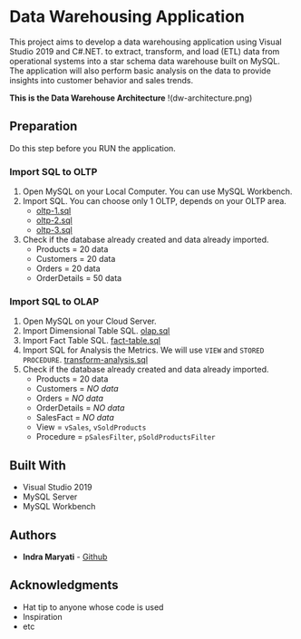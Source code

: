 # Data Warehousing Application

This project aims to develop a data warehousing application using Visual Studio 2019 and C#.NET. to extract, transform, and load (ETL) data from operational systems into a star schema data warehouse built on MySQL. The application will also perform basic analysis on the data to provide insights into customer behavior and sales trends.

**This is the Data Warehouse Architecture**
!(dw-architecture.png)

## Preparation

Do this step before you RUN the application.

### Import SQL to OLTP

1. Open MySQL on your Local Computer. You can use MySQL Workbench.
2. Import SQL. You can choose only 1 OLTP, depends on your OLTP area.
   - [oltp-1.sql](DW_ETL_Example/Resources/SQL/oltp-1.sql)
   - [oltp-2.sql](DW_ETL_Example/Resources/SQL/oltp-2.sql)
   - [oltp-3.sql](DW_ETL_Example/Resources/SQL/oltp-3.sql)
3. Check if the database already created and data already imported.
   - Products = 20 data
   - Customers = 20 data
   - Orders = 20 data
   - OrderDetails = 50 data

### Import SQL to OLAP

1. Open MySQL on your Cloud Server. 
2. Import Dimensional Table SQL. [olap.sql](DW_ETL_Example/Resources/SQL/olap.sql)
3. Import Fact Table SQL. [fact-table.sql](DW_ETL_Example/Resources/SQL/fact-table.sql)
4. Import SQL for Analysis the Metrics. We will use `VIEW` and `STORED PROCEDURE`. [transform-analysis.sql](DW_ETL_Example/Resources/SQL/transform-analysis.sql)
5. Check if the database already created and data already imported.
   - Products = 20 data
   - Customers = *NO data*
   - Orders = *NO data*
   - OrderDetails = *NO data*
   - SalesFact = *NO data*
   - View = `vSales`, `vSoldProducts`
   - Procedure = `pSalesFilter`, `pSoldProductsFilter`

## Built With

  - Visual Studio 2019
  - MySQL Server
  - MySQL Workbench

## Authors

  - **Indra Maryati** -
    [Github](https://github.com/indramaryati)

## Acknowledgments

  - Hat tip to anyone whose code is used
  - Inspiration
  - etc
